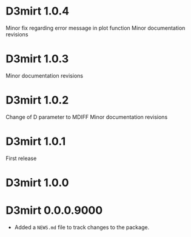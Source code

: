 # D3mirt 1.0.4
Minor fix regarding error message in plot function
Minor documentation revisions

# D3mirt 1.0.3
Minor documentation revisions

# D3mirt 1.0.2
Change of D parameter to MDIFF
Minor documentation revisions

# D3mirt 1.0.1

First release

# D3mirt 1.0.0

# D3mirt 0.0.0.9000

* Added a `NEWS.md` file to track changes to the package.
